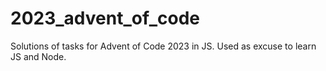 # 2023_advent_of_code
Solutions of tasks for Advent of Code 2023 in JS. Used as excuse to learn JS and Node.
